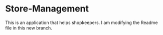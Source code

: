 # Store-Management

This is an application that helps shopkeepers. 
I am modifying the Readme file in this new branch.
